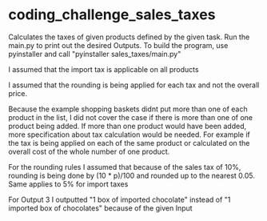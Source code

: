 # coding_challenge_sales_taxes

Calculates the taxes of given products defined by the given task.
Run the main.py to print out the desired Outputs. 
To build the program, use pyinstaller and call "pyinstaller sales_taxes/main.py"

I assumed that the import tax is applicable on all products

I assumed that the rounding is being applied for each tax and not the overall price.

Because the example shopping baskets didnt put more than one of each product in the list, I did not cover the case if there is more than one of one product being added.
If more than one product would have been added, more specification about tax calculation would be needed. For example if the tax is being applied on each of the same product
or calculated on the overall cost of the whole number of one product.

For the rounding rules I assumed that because of the sales tax of 10%, rounding is being done by (10 * p)/100 and rounded up to the nearest 0.05.
Same applies to 5% for import taxes

For Output 3 I outputted "1 box of imported chocolate" instead of "1 imported box of chocolates" because of the given Input